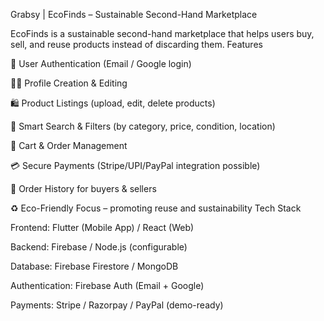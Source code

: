 Grabsy | EcoFinds – Sustainable Second-Hand Marketplace

EcoFinds is a sustainable second-hand marketplace that helps users buy, sell, and reuse products instead of discarding them.
Features

👤 User Authentication (Email / Google login)

🧑‍💼 Profile Creation & Editing

🛍️ Product Listings (upload, edit, delete products)

🔎 Smart Search & Filters (by category, price, condition, location)

🛒 Cart & Order Management

💳 Secure Payments (Stripe/UPI/PayPal integration possible)

📜 Order History for buyers & sellers

♻️ Eco-Friendly Focus – promoting reuse and sustainability
Tech Stack

Frontend: Flutter (Mobile App) / React (Web)

Backend: Firebase / Node.js (configurable)

Database: Firebase Firestore / MongoDB

Authentication: Firebase Auth (Email + Google)

Payments: Stripe / Razorpay / PayPal (demo-ready)
